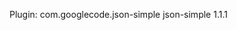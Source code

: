 Plugin:
<dependency>
<groupId>com.googlecode.json-simple</groupId>
<artifactId>json-simple</artifactId>
<version>1.1.1</version>
</dependency>

